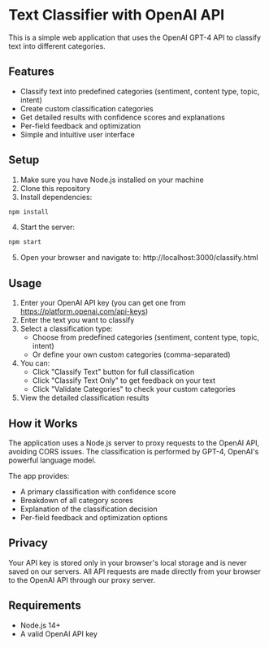 # Text Classifier with OpenAI API

This is a simple web application that uses the OpenAI GPT-4 API to classify text into different categories.

## Features

- Classify text into predefined categories (sentiment, content type, topic, intent)
- Create custom classification categories
- Get detailed results with confidence scores and explanations
- Per-field feedback and optimization
- Simple and intuitive user interface

## Setup

1. Make sure you have Node.js installed on your machine
2. Clone this repository
3. Install dependencies:

```bash
npm install
```

4. Start the server:

```bash
npm start
```

5. Open your browser and navigate to: http://localhost:3000/classify.html

## Usage

1. Enter your OpenAI API key (you can get one from https://platform.openai.com/api-keys)
2. Enter the text you want to classify
3. Select a classification type:
   - Choose from predefined categories (sentiment, content type, topic, intent)
   - Or define your own custom categories (comma-separated)
4. You can:
   - Click "Classify Text" button for full classification
   - Click "Classify Text Only" to get feedback on your text
   - Click "Validate Categories" to check your custom categories
5. View the detailed classification results

## How it Works

The application uses a Node.js server to proxy requests to the OpenAI API, avoiding CORS issues. The classification is performed by GPT-4, OpenAI's powerful language model.

The app provides:
- A primary classification with confidence score
- Breakdown of all category scores
- Explanation of the classification decision
- Per-field feedback and optimization options

## Privacy

Your API key is stored only in your browser's local storage and is never saved on our servers. All API requests are made directly from your browser to the OpenAI API through our proxy server.

## Requirements

- Node.js 14+
- A valid OpenAI API key